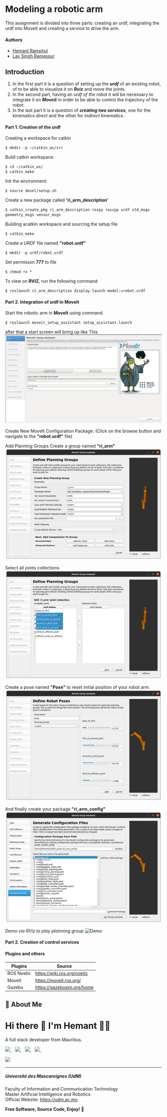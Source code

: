 # Modeling a robotic arm
This assignment is divided into three parts: creating an urdf, integrating the urdf into MoveIt and creating a service to drive the arm.

#### Authors

- [Hemant Ramphul](https://www.github.com/hemantramphul)
- [Lav Singh Ramessur](https://github.com/Lav-Singh/)



## Introduction 
1. In the first part it is a question of setting up the __*urdf*__ of an existing robot, of to be able to visualize it on __*Rviz*__ and move the joints.
2. In the second part, having an *urdf of the robot* it will be necessary to integrate it on __*Moveit*__ in order to be able to control the trajectory of the robot.
3. In the last part it is a question of __*creating two services*__, one for the kinematics *direct* and the other for *indirect* kinematics.

#### Part 1. Creation of the urdf
Creating a workspace for catkin
```
$ mkdir -p ~/catkin_ws/src
```
Build catkin workspace:
```
$ cd ~/catkin_ws/
$ catkin_make
```
Init the environment:
```
$ source devel/setup.sh
```
Create a new package called **'ri_arm_description'**
```
$ catkin_create_pkg ri_arm_description rospy roscpp urdf std_msgs geometry_msgs sensor_msgs
```
Building acatkin workspace and sourcing the setup file
```
$ catkin_make
```
Create a URDF file named **"robot.urdf"**
```
$ mkdir -p urdf/robot.urdf
```
Set permisson **777** to file
```
$ chmod +x *
```
To view on **RVIZ**, run the following command: 
```
$ roslaunch ri_arm_description display.launch model:=robot.urdf
```

#### Part 2. Integration of urdf in MoveIt
Start the robotic arm in **MoveIt** using command.
```
$ roslaunch moveit_setup_assistant setup_assistant.launch
```
after that a start screen will bring up like This
![Start Screen](contents/MoveIt_setup_assistant_launch.png)

Create New MoveIt Configuration Package: (Click on the browse button and navigate to the **"robot.urdf"** file)

Add Planning Groups
Create a group named **"ri_arm"**
![Create Group](contents/group.png)

Select all joints collections
![Groups selections](contents/groups.png)

Create a pose named **"Pose"** to reset initial position of your robot arm.
![Create Pose](contents/create_pose.png)

And finally create your package **"ri_arm_config"**
![Create Package](contents/create_pkg.png)

_Demo via RViz to play plainning group_
![Demo](https://github.com/hemantramphul/robotic_arm/assets/7212627/02d44ac3-0c2e-4c6d-8b6e-4561f5fe0eba)

#### Part 2. Creation of control services

#### Plugins and others

| Plugins             | Source                                                                 |
| ----------------- | ------------------------------------------------------------------ |
| ROS Noetic | https://wiki.ros.org/noetic |
| MoveIt | https://moveit.ros.org/ |
| Gazebo | https://gazebosim.org/home |

## 🚀 About Me
<h1>
  Hi there 👋 I'm Hemant 👨‍💻
</h1>

<p>
  A full stack developer from Mauritius. 
</p>

<p>  
  <a href="https://www.linkedin.com/in/hemantramphul/">
    <img src="https://img.shields.io/badge/LinkedIn-0077B5?style=for-the-badge&logo=linkedin&logoColor=white" />
  </a>&nbsp;&nbsp;
  <a href="https://github.com/hemantramphul/">
    <img src="https://img.shields.io/badge/GitHub-100000?style=for-the-badge&logo=github&logoColor=white" />        
  </a>&nbsp;&nbsp;
  <a href="https://stackoverflow.com/users/3537318/hemant-ramphul">
    <img src="https://img.shields.io/badge/Stack_Overflow-FE7A16?style=for-the-badge&logo=stack-overflow&logoColor=white" />        
  </a>&nbsp;&nbsp;  
  <a href="https://www.facebook.com/hramphul/">
    <img src="https://img.shields.io/badge/Facebook-1877F2?style=for-the-badge&logo=facebook&logoColor=white" />        
  </a>&nbsp;&nbsp;  
</p>

<p>
  <a href="#"><img src="https://github-readme-stats.vercel.app/api?username=hemantramphul&show_icons=true&count_private=true&theme=dark" width="350"></a>
</p>

___

##### Université des Mascareignes (UdM)
Faculty of Information and Communication Technology <br>
Master Artificial Intelligence and Robotics <br>
Official Website: https://udm.ac.mu <br>


**Free Software, Source Code, Enjoy!** 👋
